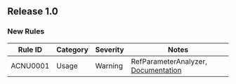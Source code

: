 ## Release 1.0

### New Rules

Rule ID  | Category | Severity | Notes
---------|----------|----------|--------------------
ACNU0001 |  Usage   |  Warning | RefParameterAnalyzer, [Documentation](RefParameterAnalyzer)
